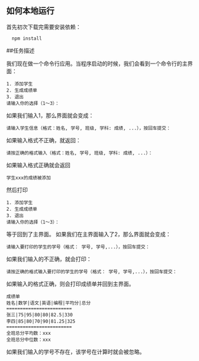 


## 如何本地运行

首先初次下载完需要安装依赖：

```
  npm install
```

##任务描述

我们现在做一个命令行应用。当程序启动的时候，我们会看到一个命令行的主界面：
```
1. 添加学生
2. 生成成绩单
3. 退出
请输入你的选择（1～3）：
```
如果我们输入1，那么界面就会变成：
```
请输入学生信息（格式：姓名, 学号, 班级, 学科: 成绩, ...），按回车提交：
```
如果输入格式不正确，就返回：
```
请按正确的格式输入（格式：姓名, 学号, 班级, 学科: 成绩, ...）：
```
如果输入格式正确就会返回
```
学生xxx的成绩被添加
```
然后打印
```
1. 添加学生
2. 生成成绩单
3. 退出
请输入你的选择（1～3）：
```
等于回到了主界面。
如果我们在主界面输入了2，那么界面就会变成：
```
请输入要打印的学生的学号（格式： 学号, 学号,...），按回车提交：
```
如果我们输入的不正确，就会打印：
```
请按正确的格式输入要打印的学生的学号（格式： 学号, 学号,...），按回车提交：
```
如果输入的格式正确，则会打印成绩单并回到主界面。
```
成绩单
姓名|数学|语文|英语|编程|平均分|总分 
========================
张三|75|95|80|80|82.5|330
李四|85|80|70|90|81.25|325
========================
全班总分平均数：xxx
全班总分中位数：xxx
```
如果我们输入的学号不存在，该学号在计算时就会被忽略。

